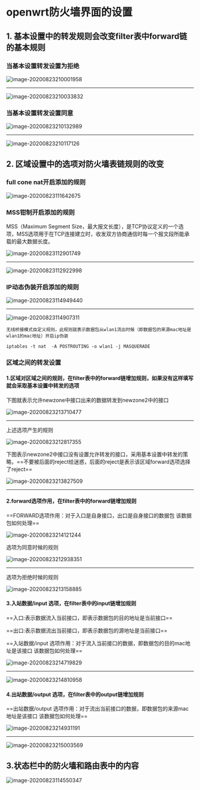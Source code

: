 # openwrt防火墙界面的设置

## 1. 基本设置中的转发规则会改变filter表中forward链的基本规则

### 当基本设置转发设置为拒绝

![image-20200823210001958](https://raw.githubusercontent.com/yusenyi123/pictures1/master/imgs/20200827163054.png)

------

![image-20200823210033832](https://raw.githubusercontent.com/yusenyi123/pictures1/master/imgs/20200827163101.png)

### 当基本设置转发设置同意

![image-20200823210132989](https://raw.githubusercontent.com/yusenyi123/pictures1/master/imgs/20200827163109.png)

------

![image-20200823210117126](https://raw.githubusercontent.com/yusenyi123/pictures1/master/imgs/20200827163115.png)





## 2. 区域设置中的选项对防火墙表链规则的改变

### full cone nat开启添加的规则

![image-20200823111642675](https://raw.githubusercontent.com/yusenyi123/pictures1/master/imgs/20200827163127.png)

### MSS钳制开启添加的规则

MSS（Maximum Segment Size，最大报文长度），是TCP协议定义的一个选项，MSS选项用于在TCP连接建立时，收发双方协商通信时每一个报文段所能承载的最大数据长度。

![image-20200823112901749](https://raw.githubusercontent.com/yusenyi123/pictures1/master/imgs/20200827163133.png)

------

![image-20200823112922998](https://raw.githubusercontent.com/yusenyi123/pictures1/master/imgs/20200827163140.png)





### IP动态伪装开启添加的规则

![image-20200823114949440](https://raw.githubusercontent.com/yusenyi123/pictures1/master/imgs/20200827163146.png)

------

![image-20200823114907311](https://raw.githubusercontent.com/yusenyi123/pictures1/master/imgs/20200827163152.png)



```
无线桥接模式自定义规则，此规则就表示数据包从wlan1流出时候（即数据包的来源mac地址是wlan1的mac地址）开启ip伪装

iptables -t nat  -A POSTROUTING -o wlan1 -j MASQUERADE
```



### 区域之间的转发设置

#### 1.区域对区域之间的规则，在filter表中的forward链增加规则，如果没有这样填写就会采取基本设置中转发的选项 

下图就表示允许newzone中接口出来的数据转发到newzone2中的接口

![image-20200823213710477](https://raw.githubusercontent.com/yusenyi123/pictures1/master/imgs/20200827163201.png)



------

上述选项产生的规则

![image-20200823212817355](https://raw.githubusercontent.com/yusenyi123/pictures1/master/imgs/20200827163206.png)





下图表示newzone2中接口没有设置允许转发的接口，采用基本设置中转发的策略，==不要被后面的reject给迷惑，后面的reject是表示该区域forward选项选择了reject==

![image-20200823213827509](https://raw.githubusercontent.com/yusenyi123/pictures1/master/imgs/20200827163212.png)



------

#### 2.forward选项作用，在filter表中的forward链增加规则

==FORWARD选项作用：对于入口是自身接口，出口是自身接口的数据包  该数据包如何处理==

![image-20200823214121244](https://raw.githubusercontent.com/yusenyi123/pictures1/master/imgs/20200827163220.png)

选项为同意时候的规则

![image-20200823212938351](https://raw.githubusercontent.com/yusenyi123/pictures1/master/imgs/20200827163226.png)



------

选项为拒绝时候的规则

![image-20200823213158885](https://raw.githubusercontent.com/yusenyi123/pictures1/master/imgs/20200827163232.png)

#### 3.入站数据/input 选项，在filter表中的input链增加规则



==入口:表示数据流入当前接口，即表示数据包的目的地址是当前接口==

==出口:表示数据流出当前接口，即表示数据包的源地址是当前接口==



==入站数据/input 选项作用：对于流入当前接口的数据，即数据包的目的mac地址是该接口  该数据包如何处理==



![image-20200823214719829](https://raw.githubusercontent.com/yusenyi123/pictures1/master/imgs/20200827163237.png)



------

![image-20200823214810958](https://raw.githubusercontent.com/yusenyi123/pictures1/master/imgs/20200827163244.png)

#### 4.出站数据/output 选项，在filter表中的output链增加规则

==出站数据/output 选项作用：对于流出当前接口的数据，即数据包的来源mac地址是该接口  该数据包如何处理==

![image-20200823214931191](https://raw.githubusercontent.com/yusenyi123/pictures1/master/imgs/20200827163250.png)



------

![image-20200823215003569](https://raw.githubusercontent.com/yusenyi123/pictures1/master/imgs/20200827163257.png)

## 3.状态栏中的防火墙和路由表中的内容

![image-20200823114550347](https://raw.githubusercontent.com/yusenyi123/pictures1/master/imgs/20200827163303.png)



















